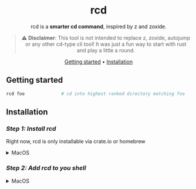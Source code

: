 <!-- markdownlint-configure-file {
  "MD013": {
    "code_blocks": false,
    "tables": false
  },
  "MD033": false,
  "MD041": false
} -->

<div align="center">

# rcd

rcd is a **smarter cd command**, inspired by z and zoxide.

> :warning: **Disclaimer**: This tool is not intended to replace z, zoxide, autojump or any other cd-type cli tool! It was just a fun way to start with rust and play a little a round.

[Getting started](#getting-started) •
[Installation](#installation)

</div>

## Getting started

```sh
rcd foo              # cd into highest ranked directory matching foo
```

## Installation

### *Step 1: Install rcd*
Right now, rcd is only installable via crate.io or homebrew

<details>
<summary>MacOS</summary>

To install rcd, run these commands in your terminal:

```sh
brew tap konrad-amtenbrink/tap
brew install rcd
```
</details>


### *Step 2: Add rcd to you shell*

<details>
<summary>MacOS</summary>

To add rcd to you shell, run these commands in your terminal:

```sh
echo 'function rcd() {cd $(/usr/local/Cellar/rcd/0.1.0/bin/ripcd $1)}' >> ~/.zshrc
echo  'export -f rcd' >> ~/.zshrc
```
</details>


